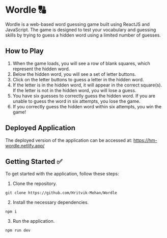 # Wordle 🔠

Wordle is a web-based word guessing game built using ReactJS and JavaScript. The game is designed to test your vocabulary and guessing skills by trying to guess a hidden word using a limited number of guesses.

## How to Play

1. When the game loads, you will see a row of blank squares, which represent the hidden word.
2. Below the hidden word, you will see a set of letter buttons.
3. Click on the letter buttons to guess a letter in the hidden word.
4. If the letter is in the hidden word, it will appear in the correct square(s). If the letter is not in the hidden word, you will lose a guess.
5. You have six guesses to correctly guess the hidden word. If you are unable to guess the word in six attempts, you lose the game.
6. If you correctly guess the hidden word within six attempts, you win the game!


## Deployed Application

The deployed version of the application can be accessed at: https://hm-wordle.netlify.app/

## Getting Started ✅

To get started with the application, follow these steps:

1. Clone the repository.
```
git clone https://github.com/Hritvik-Mohan/Wordle
```

2. Install the necessary dependencies.
```
npm i
```

3. Run the application.
```
npm run dev
```